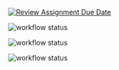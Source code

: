 [![Review Assignment Due Date](https://classroom.github.com/assets/deadline-readme-button-24ddc0f5d75046c5622901739e7c5dd533143b0c8e959d652212380cedb1ea36.svg)](https://classroom.github.com/a/B9F4RYVR)

![workflow status](https://github.com/JeromeNL/avans-devops-2324-joramthieme/actions/workflows/appgateway.yml/badge.svg)

![workflow status](https://github.com/JeromeNL/avans-devops-2324-joramthieme/actions/workflows/order.yml/badge.svg)

![workflow status](https://github.com/JeromeNL/avans-devops-2324-joramthieme/actions/workflows/return.yml/badge.svg)
